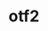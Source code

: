 ---
title: "otf2"
layout: cache
categories: [package, develop-2025-07-13]
meta: {"compilers": ["gcc@11.4.0", "intel-oneapi-compilers@2025.1.0"], "num_specs": 3, "num_specs_by_stack": {"e4s": 1, "e4s-neoverse-v2": 1, "e4s-oneapi": 1, "e4s-rocm-external": 1, "root": 3}, "oss": ["ubuntu22.04"], "platforms": ["linux"], "stacks": ["e4s", "e4s-neoverse-v2", "e4s-oneapi", "e4s-rocm-external", "root"], "targets": ["neoverse_v2", "x86_64_v3"], "versions": ["3.1.1"]}
spec_details: [{"compiler": "gcc@11.4.0", "hash": "22kho2hziy6sbqrqzffayxjq3snl3ioo", "os": "ubuntu22.04", "platform": "linux", "size": "-", "stacks": ["e4s", "e4s-rocm-external", "root"], "target": "x86_64_v3", "variants": ["build_system=autotools", "patches:=7e56d93"], "versions": ["3.1.1"]}, {"compiler": "intel-oneapi-compilers@2025.1.0", "hash": "tt5vkxhqtsdj2dg6s4cyh4fev73cjutd", "os": "ubuntu22.04", "platform": "linux", "size": "-", "stacks": ["e4s-oneapi", "root"], "target": "x86_64_v3", "variants": ["build_system=autotools", "patches:=7e56d93"], "versions": ["3.1.1"]}, {"compiler": "gcc@11.4.0", "hash": "z62cthuhao7seuhfjrc2gkmipmwewp4q", "os": "ubuntu22.04", "platform": "linux", "size": "-", "stacks": ["e4s-neoverse-v2", "root"], "target": "neoverse_v2", "variants": ["build_system=autotools", "patches:=7e56d93"], "versions": ["3.1.1"]}]
---